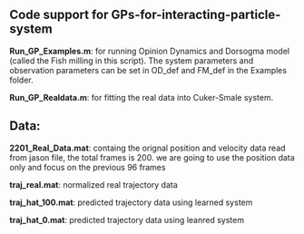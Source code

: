 ## Code support for GPs-for-interacting-particle-system

**Run_GP_Examples.m**: for running Opinion Dynamics and Dorsogma model (called the Fish milling in this script). The system parameters and 
observation parameters can be set in OD_def and FM_def in the Examples folder.


**Run_GP_Realdata.m**: for fitting the real data into Cuker-Smale system.

## Data:

**2201_Real_Data.mat**: containg the orignal position and velocity data read from jason file, the total frames is 200. 
we are going to use the position data only and focus on the previous 96 frames 

**traj_real.mat**: normalized real trajectory data

**traj_hat_100.mat**: predicted trajectory data using learned system

**traj_hat_0.mat**: predicted trajectory data using leanred system



